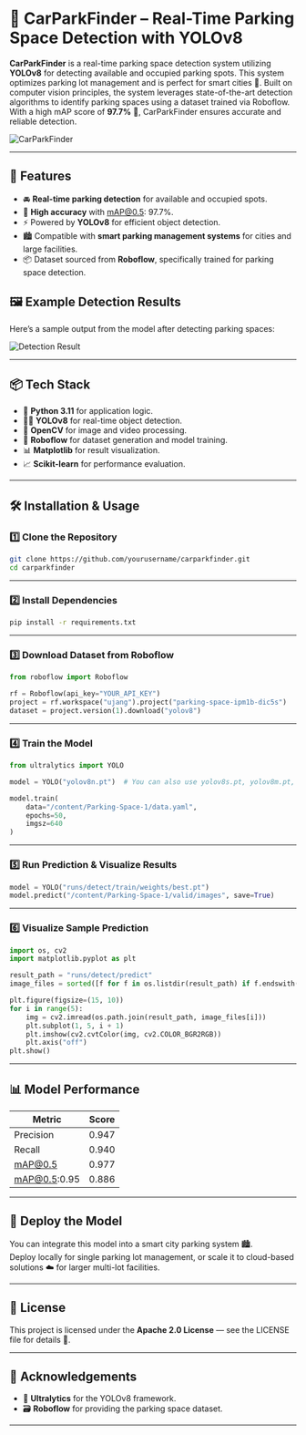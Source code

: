 
# 🚗 CarParkFinder – Real-Time Parking Space Detection with YOLOv8

**CarParkFinder** is a real-time parking space detection system utilizing **YOLOv8** for detecting available and occupied parking spots. This system optimizes parking lot management and is perfect for smart cities 🌆. Built on computer vision principles, the system leverages state-of-the-art detection algorithms to identify parking spaces using a dataset trained via Roboflow. With a high mAP score of **97.7%** 🎯, CarParkFinder ensures accurate and reliable detection.

![CarParkFinder](https://github.com/yourusername/carparkfinder/raw/main/samples/project-image.png)

---

## 🧠 Features

- 🚘 **Real-time parking detection** for available and occupied spots.
- 🎯 **High accuracy** with mAP@0.5: 97.7%.
- ⚡ Powered by **YOLOv8** for efficient object detection.
- 🏙️ Compatible with **smart parking management systems** for cities and large facilities.
- 📦 Dataset sourced from **Roboflow**, specifically trained for parking space detection.


## 🖼️ Example Detection Results

Here’s a sample output from the model after detecting parking spaces:

![Detection Result](https://github.com/R4ffaell/Parking-Space-Detection/blob/main/Car%20detection.png?raw=true)



---


## 📦 Tech Stack

- 🐍 **Python 3.11** for application logic.
- 🦸‍♂️ **YOLOv8** for real-time object detection.
- 📸 **OpenCV** for image and video processing.
- 🧠 **Roboflow** for dataset generation and model training.
- 📊 **Matplotlib** for result visualization.
- 📈 **Scikit-learn** for performance evaluation.

---

## 🛠️ Installation & Usage

### 1️⃣ Clone the Repository

```bash
git clone https://github.com/yourusername/carparkfinder.git
cd carparkfinder
```

---

### 2️⃣ Install Dependencies

```bash
pip install -r requirements.txt
```

---

### 3️⃣ Download Dataset from Roboflow

```python
from roboflow import Roboflow

rf = Roboflow(api_key="YOUR_API_KEY")
project = rf.workspace("ujang").project("parking-space-ipm1b-dic5s")
dataset = project.version(1).download("yolov8")
```

---

### 4️⃣ Train the Model

```python
from ultralytics import YOLO

model = YOLO("yolov8n.pt")  # You can also use yolov8s.pt, yolov8m.pt, etc.

model.train(
    data="/content/Parking-Space-1/data.yaml",
    epochs=50,
    imgsz=640
)
```

---

### 5️⃣ Run Prediction & Visualize Results

```python
model = YOLO("runs/detect/train/weights/best.pt")
model.predict("/content/Parking-Space-1/valid/images", save=True)
```

---

### 6️⃣ Visualize Sample Prediction

```python
import os, cv2
import matplotlib.pyplot as plt

result_path = "runs/detect/predict"
image_files = sorted([f for f in os.listdir(result_path) if f.endswith('.jpg')])

plt.figure(figsize=(15, 10))
for i in range(5):
    img = cv2.imread(os.path.join(result_path, image_files[i]))
    plt.subplot(1, 5, i + 1)
    plt.imshow(cv2.cvtColor(img, cv2.COLOR_BGR2RGB))
    plt.axis("off")
plt.show()
```

---

## 📊 Model Performance

| Metric         | Score  |
|----------------|--------|
| Precision      | 0.947  |
| Recall         | 0.940  |
| mAP@0.5        | 0.977  |
| mAP@0.5:0.95   | 0.886  |

---

## 🚀 Deploy the Model

You can integrate this model into a smart city parking system 🏙️.  
Deploy locally for single parking lot management, or scale it to cloud-based solutions ☁️ for larger multi-lot facilities.

---

## 📄 License

This project is licensed under the **Apache 2.0 License** — see the LICENSE file for details 📜.

---

## 🙌 Acknowledgements

- 🚀 **Ultralytics** for the YOLOv8 framework.
- 🗃️ **Roboflow** for providing the parking space dataset.

---

```

